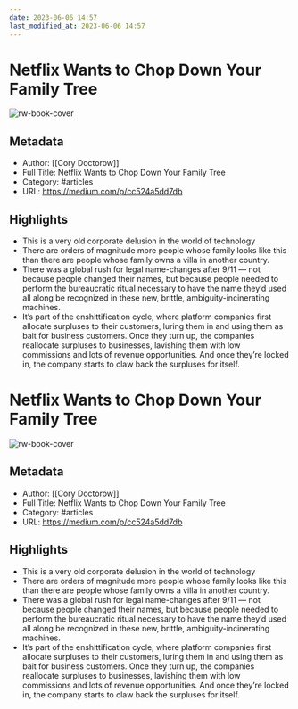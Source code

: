 ```yaml
---
date: 2023-06-06 14:57
last_modified_at: 2023-06-06 14:57
---
```

# Netflix Wants to Chop Down Your Family Tree

![rw-book-cover](https://readwise-assets.s3.amazonaws.com/static/images/article4.6bc1851654a0.png)

## Metadata
- Author: [[Cory Doctorow]]
- Full Title: Netflix Wants to Chop Down Your Family Tree
- Category: #articles
- URL: https://medium.com/p/cc524a5dd7db

## Highlights
- This is a very old corporate delusion in the world of technology
- There are orders of magnitude more people whose family looks like this than there are people whose family owns a villa in another country.
- There was a global rush for legal name-changes after 9/11 — not because people changed their names, but because people needed to perform the bureaucratic ritual necessary to have the name they’d used all along be recognized in these new, brittle, ambiguity-incinerating machines.
- It’s part of the enshittification cycle, where platform companies first allocate surpluses to their customers, luring them in and using them as bait for business customers. Once they turn up, the companies reallocate surpluses to businesses, lavishing them with low commissions and lots of revenue opportunities. And once they’re locked in, the company starts to claw back the surpluses for itself.
# Netflix Wants to Chop Down Your Family Tree

![rw-book-cover](https://readwise-assets.s3.amazonaws.com/static/images/article4.6bc1851654a0.png)

## Metadata
- Author: [[Cory Doctorow]]
- Full Title: Netflix Wants to Chop Down Your Family Tree
- Category: #articles
- URL: https://medium.com/p/cc524a5dd7db

## Highlights
- This is a very old corporate delusion in the world of technology
- There are orders of magnitude more people whose family looks like this than there are people whose family owns a villa in another country.
- There was a global rush for legal name-changes after 9/11 — not because people changed their names, but because people needed to perform the bureaucratic ritual necessary to have the name they’d used all along be recognized in these new, brittle, ambiguity-incinerating machines.
- It’s part of the enshittification cycle, where platform companies first allocate surpluses to their customers, luring them in and using them as bait for business customers. Once they turn up, the companies reallocate surpluses to businesses, lavishing them with low commissions and lots of revenue opportunities. And once they’re locked in, the company starts to claw back the surpluses for itself.
